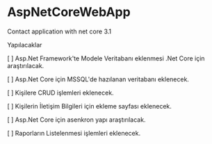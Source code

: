 # AspNetCoreWebApp


Contact application with net core 3.1


 Yapılacaklar

[ ] Asp.Net Framework'te Modele Veritabanı eklenmesi .Net Core için araştırılacak.

[ ] Asp.Net Core için MSSQL'de hazılanan veritabanı eklenecek.

[ ] Kişilere CRUD işlemleri eklenecek.

[ ] Kişilerin İletişim Bilgileri için ekleme sayfası eklenecek.

[ ] Asp.Net Core için asenkron yapı araştırılacak.

[ ] Raporların Listelenmesi işlemleri eklenecek.

